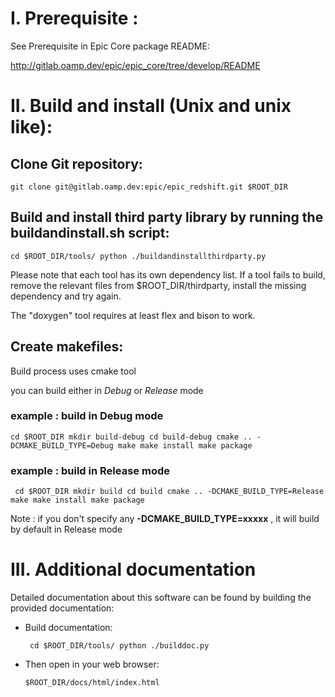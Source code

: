 # I. Prerequisite :

See Prerequisite in Epic Core package README:

http://gitlab.oamp.dev/epic/epic_core/tree/develop/README


# II. Build and install (Unix and unix like):

## Clone Git repository:

`git clone git@gitlab.oamp.dev:epic/epic_redshift.git $ROOT_DIR`

## Build and install third party library by running the buildandinstall.sh script:

`cd $ROOT_DIR/tools/
 python ./buildandinstallthirdparty.py`

  Please note that each tool has its own dependency list. If a tool fails to build, remove the relevant files from $ROOT_DIR/thirdparty, install the missing dependency and try again.

The "doxygen" tool requires at least flex and bison to work.

## Create makefiles:

Build process uses cmake tool

you can build either in *Debug* or *Release* mode

### example : build in Debug mode
  `
  cd $ROOT_DIR
  mkdir build-debug
  cd build-debug
  cmake .. -DCMAKE_BUILD_TYPE=Debug
  make
  make install
  make package
  `
  
### example : build in Release  mode
  `
  cd $ROOT_DIR
  mkdir build
  cd build
  cmake .. -DCMAKE_BUILD_TYPE=Release
  make
  make install
  make package`

  Note :
  if you don't specify any **-DCMAKE_BUILD_TYPE=xxxxx** , it will build  by default in Release mode
  


# III. Additional documentation

Detailed documentation about this software can be found by building the provided documentation:

* Build documentation:

  `
  cd $ROOT_DIR/tools/
  python ./builddoc.py`

* Then open in your web browser:

  `$ROOT_DIR/docs/html/index.html`
